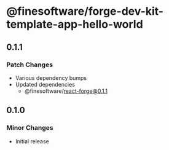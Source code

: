 # @finesoftware/forge-dev-kit-template-app-hello-world

## 0.1.1

### Patch Changes

-   Various dependency bumps
-   Updated dependencies
    -   @finesoftware/react-forge@0.1.1

## 0.1.0

### Minor Changes

-   Initial release
